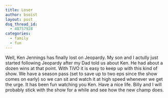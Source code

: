 ```yaml
---
title: Loser
author: bsoist
layout: post
dsq_thread_id:
  - 48757928
categories:
  - family
  - fun
---
```

Well, Ken Jennings has finally lost on Jeopardy. My son and I actully just started following Jeopardy after my Dad told us about Ken. He had about a dozen wins at that point. With TiVO it is easy to keep up with this kind of show. We have a season pass (set to save up to two eps since the show comes on early) so we can sit and watch it at high speed whenever we get the urge. It has been fun watching you Ken. Have a nice life. Billy and I will probably stick with the show for a while and see how the new champ does.

